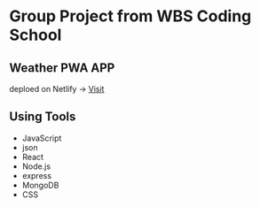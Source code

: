 # Group Project from WBS Coding School
 
## Weather PWA APP
deploed on Netlify →
[Visit](https://main--lively-taiyaki-e0acdc.netlify.app/)


## Using Tools
- JavaScript
- json
- React
- Node.js
- express
- MongoDB
- CSS
